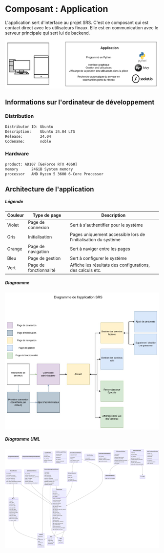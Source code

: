 # Composant : Application

L'application sert d'interface au projet SRS. C'est ce composant qui est contact direct avec les utilisateurs finaux. Elle est en communication avec le serveur principale qui sert lui de backend.


![](../ressources/diagrams/application.png)

## Informations sur l'ordinateur de développement

### Distribution

```
Distributor ID: Ubuntu
Description:    Ubuntu 24.04 LTS
Release:        24.04
Codename:       noble
```

### Hardware

```
product: AD107 [GeForce RTX 4060]
memory      24GiB System memory
processor   AMD Ryzen 5 3600 6-Core Processor
```

## Architecture de l'application

##### Légende

| Couleur | Type de page            | Description                                            |
|---------|-------------------------|--------------------------------------------------------|
| Violet  | Page de connexion       | Sert à s'authentifier pour le système                   |
| Gris    | Initialisation          | Pages uniquement accessible lors de l'initialisation du système |
| Orange  | Page de navigation      | Sert à naviger entre les pages                          |
| Bleu    | Page de gestion         | Sert à configurer le système                            |
| Vert    | Page de fonctionnalité  | Affiche les résultats des configurations, des calculs etc.                |

##### Diagramme

![Architercture de l'application](../ressources/diagrams/application.jpg)

##### Diagramme UML

![Architercture de l'application](../ressources/diagrams/applicationuml.png)
